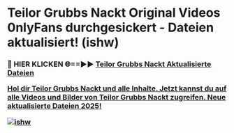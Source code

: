 # Teilor Grubbs Nackt Original Videos 0nlyFans durchgesickert - Dateien aktualisiert! (ishw)

<h3>🔴 HIER KLICKEN 🌐==►► <a href="https://tinyurl.com/h6vf6nb8" rel="nofollow">Teilor Grubbs Nackt Aktualisierte Dateien

Hol dir Teilor Grubbs Nackt und alle Inhalte. Jetzt kannst du auf alle Videos und Bilder von Teilor Grubbs Nackt zugreifen. Neue aktualisierte Dateien 2025!

[![ishw](https://i.imgur.com/sD4kR3V.gif)](https://tinyurl.com/h6vf6nb8)
